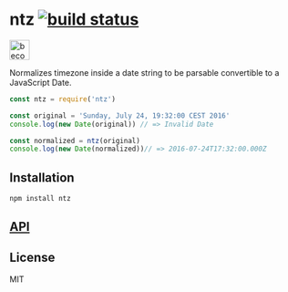 # ntz [![build status](https://secure.travis-ci.org/thlorenz/ntz.svg?branch=master)](http://travis-ci.org/thlorenz/ntz)

<a href="https://www.patreon.com/bePatron?u=8663953"><img alt="become a patron" src="https://c5.patreon.com/external/logo/become_a_patron_button.png" height="35px"></a>

Normalizes timezone inside a date string to be parsable convertible to a JavaScript Date.

```js
const ntz = require('ntz')

const original = 'Sunday, July 24, 19:32:00 CEST 2016'
console.log(new Date(original)) // => Invalid Date

const normalized = ntz(original)
console.log(new Date(normalized))// => 2016-07-24T17:32:00.000Z
```

## Installation

    npm install ntz

## [API](https://thlorenz.github.io/ntz)

## License

MIT
